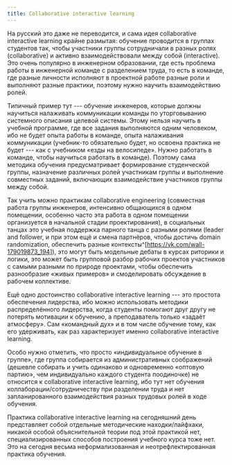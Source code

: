 ```yaml
---
title: Collaborative interactive learning
---
```


На русский это даже не переводится, и сама идея collaborative
interactive learning крайне размытая: обучение проводится в группах
студентов так, чтобы участники группы сотрудничали в разных ролях
(collaborative) и активно взаимодействовали между собой (interactive).
Это очень популярно в инженерном образовании, где есть проблема работы в
инженерной команде с разделением труда, то есть в команде, где разные
личности исполняют в проектной работе разные роли и выполняют разные
практики, поэтому нужно научить взаимодействию ролей.

Типичный пример тут --- обучение инженеров, которые должны научиться
налаживать коммуникации команды по уторговыванию системного описания
целевой системы. Этому нельзя научить в учебной программе, где все
задания выполняются одним человеком, ибо не будет опыта работы в
команде, опыта налаживания коммуникации (учебник-то обязательно будет,
но освоена практика не будет --- как с учебником «езды на велосипеде».
Нужно работать в команде, чтобы научиться работать в команде). Поэтому
сама методика обучения предусматривает формирование студенческой группы,
назначение различных ролей участникам группы и выполнение совместных
заданий, включающих взаимодействие участников группы между собой.

Так учить можно практикам collaborative engineering (совместная работа
группы инженеров, интенсивно общающихся в одном помещении, особенно
часто эта работа в одном помещении организуется в начальной стадии
проектирования), в социальных танцах это учебная поддержка парного танца
с разными ролями (leader and follower, и при этом ещё и смена партнёров,
чтобы достичь domain randomization, обеспечить разные
контексты^[<https://vk.com/wall-179019873_194>]),
это могут быть модельные дебаты в курсах риторики и логики, это может
быть групповой разбор рабочих проектов участников с самыми разными по
природе проектами, чтобы обеспечить разнообразие «живых примеров» и
смоделировать обсуждение в рабочем коллективе.

Ещё одно достоинство collaborative interactive learning --- это простота
обеспечения лидерства, ибо можно использовать методики распределённого
лидерства, когда студенты помогают друг другу не потерять мотивации к
обучению, а преподаватель только «задаёт атмосферу». Сам «командный дух»
и в том числе обучение тому, как его удерживать, как раз характеризует
именно collaborative interactive learning.

Особо нужно отметить, что просто «индивидуальное обучение в группе», где
группа собирается из административных соображений (дешевле собирать и
учить одинаково и одновременно «оптовую партию», чем индивидуально
каждого студента поодиночке) не относится к collaborative interactive
learning, ибо тут нет обучения коллаборации/сотрудничеству при
разделении труда и нет запланированного взаимодействия разных трудовых
ролей в ходе обучения.

Практика collaborative interactive learning на сегодняшний день
представляет собой отдельные методические находки/лайфхаки, никакой
особой объяснительной теории под этой практикой нет, специализированных
способов построения учебного курса тоже нет. Это на сегодня весьма
неформализованная и неотрефлектированная практика обучения.
